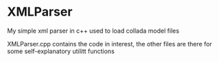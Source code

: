 # XMLParser

My simple xml parser in c++ used to load collada model files

XMLParser.cpp contains the code in interest, the other files are there for some self-explanatory utilitt functions

 
